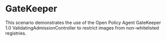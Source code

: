 # GateKeeper

This scenario demonstrates the use of the Open Policy Agent GateKeeper 1.0 ValidatingAdmissionController to restrict images from non-whitelisted registries.